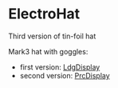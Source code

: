 # ElectroHat
Third version of tin-foil hat

Mark3 hat with goggles:
  - first version: [LdgDisplay](https://github.com/jduanen/LdgDisplay)
  - second version: [PrcDisplay](https://github.com/jduanen/PrcDisplay)
